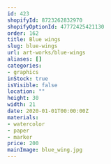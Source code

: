 ```yaml
---
id: 423
shopifyId: 8723262832970
shopifyOptionId: 47772425421130
order: 162
title: Blue wings
slug: blue-wings
url: art-works/blue-wings
aliases: []
categories:
- graphics
inStock: true
isVisible: false
location: ""
height: 30
width: 21
date: 2020-01-01T00:00:00Z
materials:
- watercolor
- paper
- marker
price: 200
mainImage: blue_wing.jpg
---
```

